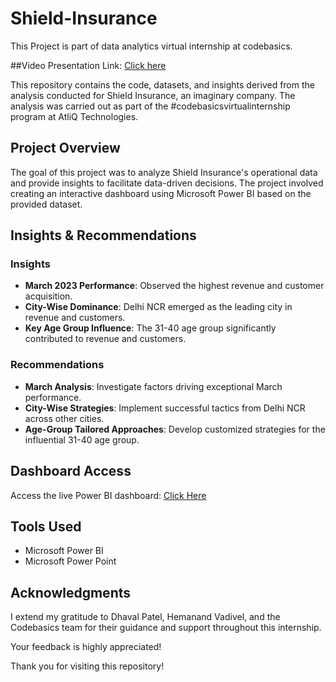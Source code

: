 # Shield-Insurance
This Project is part of data analytics virtual internship at codebasics.

##Video Presentation Link:  [Click here](https://www.youtube.com/watch?v=L7zTeJ6PQxk)

This repository contains the code, datasets, and insights derived from the analysis conducted for Shield Insurance, an imaginary company. The analysis was carried out as part of the #codebasicsvirtualinternship program at AtliQ Technologies.

## Project Overview

The goal of this project was to analyze Shield Insurance's operational data and provide insights to facilitate data-driven decisions. The project involved creating an interactive dashboard using Microsoft Power BI based on the provided dataset.


## Insights & Recommendations

### Insights
- **March 2023 Performance**: Observed the highest revenue and customer acquisition.
- **City-Wise Dominance**: Delhi NCR emerged as the leading city in revenue and customers.
- **Key Age Group Influence**: The 31-40 age group significantly contributed to revenue and customers.

### Recommendations
- **March Analysis**: Investigate factors driving exceptional March performance.
- **City-Wise Strategies**: Implement successful tactics from Delhi NCR across other cities.
- **Age-Group Tailored Approaches**: Develop customized strategies for the influential 31-40 age group.

## Dashboard Access

Access the live Power BI dashboard: [Click Here](https://app.powerbi.com/view?r=eyJrIjoiMTA0MmNlNTUtMmM0Mi00ZmQ1LTlhOTUtNTFhMjNmNDEzZGZlIiwidCI6ImM2ZTU0OWIzLTVmNDUtNDAzMi1hYWU5LWQ0MjQ0ZGM1YjJjNCJ9)
## Tools Used
- Microsoft Power BI
- Microsoft Power Point

## Acknowledgments

I extend my gratitude to Dhaval Patel, Hemanand Vadivel, and the Codebasics team for their guidance and support throughout this internship.

Your feedback is highly appreciated!

Thank you for visiting this repository!
